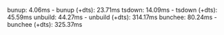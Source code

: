 bunup: 4.06ms - bunup (+dts): 23.71ms
tsdown: 14.09ms - tsdown (+dts): 45.59ms
unbuild: 44.27ms - unbuild (+dts): 314.17ms
bunchee: 80.24ms - bunchee (+dts): 325.37ms